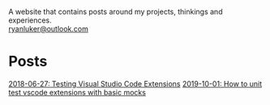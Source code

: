 A website that contains posts around my projects, thinkings and experiences.  
[ryanluker@outlook.com](mailto:ryanluker@outlook.com)

# Posts
[2018-06-27: Testing Visual Studio Code Extensions](https://luker.dev/typescript/extension/testing/2018/06/27/testing-vscode-extensions.html)
[2019-10-01: How to unit test vscode extensions with basic mocks](https://luker.dev/vscode/testing/mocking/2019/10/01/vscode-extension-unit-testing-mocking-basics.html)
